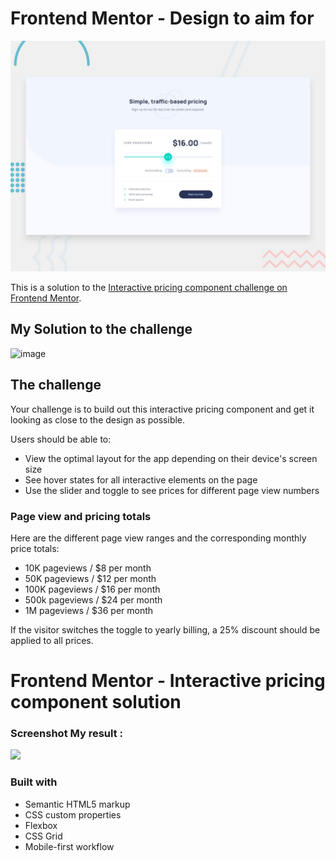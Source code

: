 # Frontend Mentor - Design to aim for


![Design preview for the Interactive pricing component coding challenge](./design/desktop-preview.jpg)

This is a solution to the [Interactive pricing component challenge on Frontend Mentor](https://www.frontendmentor.io/challenges/interactive-pricing-component-t0m8PIyY8).


## My Solution to the challenge
![image](https://github.com/Corentin-Damas/Challenges_features/assets/100703359/7600c1aa-e5ba-43fd-8a1b-a1772bdaed11)

## The challenge

Your challenge is to build out this interactive pricing component and get it looking as close to the design as possible.

Users should be able to:

- View the optimal layout for the app depending on their device's screen size
- See hover states for all interactive elements on the page
- Use the slider and toggle to see prices for different page view numbers


### Page view and pricing totals

Here are the different page view ranges and the corresponding monthly price totals:

- 10K pageviews / $8 per month
- 50K pageviews / $12 per month
- 100K pageviews / $16 per month
- 500k pageviews / $24 per month
- 1M pageviews / $36 per month

If the visitor switches the toggle to yearly billing, a 25% discount should be applied to all prices.

# Frontend Mentor - Interactive pricing component solution

### Screenshot My result : 

![](./screenshot.jpg)

### Built with

- Semantic HTML5 markup
- CSS custom properties
- Flexbox
- CSS Grid
- Mobile-first workflow
